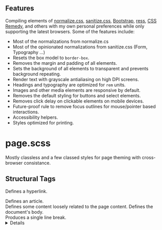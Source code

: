 ## Features

Compiling elements of [normalize.css](https://github.com/necolas/normalize.css), [sanitize.css](https://github.com/csstools/sanitize.css), [Bootstrap](https://github.com/twbs/bootstrap), [ress](https://github.com/filipelinhares/ress), [CSS Remedy](https://github.com/mozdevs/cssremedy), and others with my own personal preferences while only supporting the latest browsers. Some of the features include:

* Most of the normalizations from normalize.cs
* Most of the opinionated normalizations from sanitize.css (Form, Typography ...)
* Resets the box model to `border-box`.
* Removes the margin and padding of all elements.
* Sets the background of all elements to transparent and prevents background repeating.
* Render text with grayscale antialiasing on high DPI screens.
* Headings and typography are optimized for `rem` units.
* Images and other media elements are responsive by default.
* Removes the default styling for buttons and select elements.
* Removes click delay on clickable elements on mobile devices.
* Future-proof rule to remove focus outlines for mouse/pointer based interactions.
* Accessibility helpers.
* Styles optimized for printing.

# page.scss
Mostly classless and a few classed styles for page theming with cross-browser consistance.

## Structural Tags
<a> Defines a hyperlink.
<article> Defines an article.
<aside> Defines some content loosely related to the page content.
<body> Defines the document's body.
<br> Produces a single line break.
<details> Represents a widget from which the user can obtain additional information or controls on-demand.
<div> Specifies a division or a section in a document.
<h1> Defines H1 heading.
<h2> Defines H2 heading.
<h3> Defines H3 heading.
<h4> Defines H4 heading.
<h5> Defines H5 heading.
<h6> Defines H6 heading.
<header> Represents the header of a document or a section.
<hgroup> Defines a group of headings.
<hr> Produce a horizontal line.
<html> Defines the root of an HTML document.
<footer> Represents the footer of a document or a section.
<nav> Defines a section of navigation links.
<p> Defines a paragraph.
<section> Defines a section of a document, such as header, footer etc.
<span> Defines an inline styleless section in a document.
<summary> Defines a summary for the <details> element.

## Form Tags
<button> Creates a clickable button.
<datalist> Represents a set of pre-defined options for an <input> element.
<fieldset> Specifies a set of related form fields.
<form> Defines an HTML form for user input.
<input> Defines an input control.
* <input type="button"> A push button with no default behavior displaying the value of the value attribute, empty by default.
* <input type="checkbox"> A check box allowing single values to be selected/deselected.
* <input type="color"> A control for specifying a color; opening a color picker when active in supporting browsers.
* <input type="date"> A control for entering a date (year, month, and day, with no time). Opens a date picker or numeric wheels for year, month, day when active in supporting browsers.
* <input type="datetime"> Obsolete A control for entering a date and time (hour, minute, second, and fraction of a second) as well as a timezone.
* <input type="datetime-local"> A control for entering a date and time, with no time zone. Opens a date picker or numeric wheels for date- and time-components when active in supporting browsers.
* <input type="email"> A field for editing an email address. Looks like a text input, but has validation parameters and relevant keyboard in supporting browsers and devices with dynamic keyboards.
* <input type="file"> A control that lets the user select a file. Use the accept attribute to define the types of files that the control can select.
* <input type="hidden"> A control that is not displayed but whose value is submitted to the server. There is an example in the next column, but it's hidden!
* <input type="image"> A graphical submit button. Displays an image defined by the src attribute. The alt attribute displays if the image src is missing.
* <input type="month"> A control for entering a month and year, with no time zone.
* <input type="number"> A control for entering a number. Displays a spinner and adds default validation when supported. Displays a numeric keypad in some devices with dynamic keypads.
* <input type="password"> A single-line text field whose value is obscured. Will alert user if site is not secure.
* <input type="radio"> A radio button, allowing a single value to be selected out of multiple choices with the same name value.
* <input type="range"> A control for entering a number whose exact value is not important. Displays as a range widget defaulting to the middle value. Used in conjunction min and max to define the range of acceptable values.
* <input type="reset"> A button that resets the contents of the form to default values. Not recommended.
* <input type="search"> A single-line text field for entering search strings. Line-breaks are automatically removed from the input value. May include a delete icon in supporting browsers that can be used to clear the field. Displays a search icon instead of enter key on some devices with dynamic keypads.
* <input type="submit"> A button that submits the form.
* <input type="tel"> A control for entering a telephone number. Displays a telephone keypad in some devices with dynamic keypads.
* <input type="text"> The default value. A single-line text field. Line-breaks are automatically removed from the input value.
* <input type="time"> A control for entering a time value with no time zone.
* <input type="url"> A field for entering a URL. Looks like a text input, but has validation parameters and relevant keyboard in supporting browsers and devices with dynamic keyboards.
* <input type="week"> A control for entering a date consisting of a week-year number and a week number with no time zone.
<keygen> Represents a control for generating a public-private key pair.
<label> Defines a label for an <input> control.
<legend> Defines a caption for a <fieldset> element.
<meter> Represents a scalar measurement within a known range.
<optgroup> Defines a group of related options in a selection list.
<option> Defines an option in a selection list.
<select> Defines a selection list within a form.
<textarea> Defines a multi-line text input control (text area).

## Formatting Tags
<abbr> Defines an abbreviated form of a longer word or phrase.
<acronym> Defines an acronym.
<address> Specifies the author's contact information.
<b> Displays text in a bold style.
<bdi> Represents text that is isolated from its surrounding for the purposes of bidirectional text formatting.
<bdo> Overrides the current text direction.
<big> displays text in a large size.
<blockquote> Defines a long quotation.
<center> Obsolete Align contents in the center of the enclosing block.
<cite> Indicates a citation or reference to another source.
<code> Specifies text as computer code.
<del> Specifies a block of deleted text.
<dfn> Specifies a definition.
<em> Specifies emphasized text.
<font> Obsolete Defines font, color, and size for text.
<i> Displays text in an italic style.
<ins> Defines a block of text that has been inserted into a document.
<kbd> Specifies text as keyboard input.
<mark> Represents text highlighted for reference purposes.
<output> Represents the result of a calculation.
<pre> Defines a block of preformatted text.
<progress> Represents the completion progress of a task.
<q> Defines a short inline quotation.
<rp> Provides fall-back parenthesis for browsers that that don't support ruby annotations.
<rt> Defines the pronunciation of character presented in a ruby annotations.
<ruby> Represents a ruby annotation.
<s> Obsolete Displays text in strikethrough style.
<samp> Specifies text as sample output from a computer program.
<small> Displays text in a smaller size.
<strike> Obsolete Displays text in strikethrough style.
<strong> Indicate strongly emphasized text.
<sub> Defines subscripted text.
<sup> Defines superscripted text.
<tt> Displays text in a teletype style.
<u> Obsolete Displays text with an underline.
<var> Defines a variable.
<wbr> Represents a line break opportunity.

## List Tags
<dd> Specifies a definition for a term in a definition list.
<dir> Obsolete Defines a directory list.
<dl> Defines a definition list.
<dt> Defines a term (an item) in a definition list.
<li> Defines a list item.
<ol> Defines an ordered list.
<menu> Represents a list of commands.
<ul> Defines an unordered list.

## Table Tags
<caption> Defines the title of a table.
<col> Defines attribute values for one or more columns in a table.
<colgroup> Specifies attributes for multiple columns in a table.
<table> Defines a data table.
<tbody> Groups a set of rows defining the main body of the table data.
<td> Defines a cell in a table.
<tfoot> Groups a set of rows summarizing the columns of the table.
<thead> Groups a set of rows that describes the column labels of a table.
<th> Defines a header cell in a table.
<tr> Defines a row of cells in a table.

## Embedded Tags
<applet> Obsolete Embeds a Java applet (mini Java applications) on the page. Use the <object> element instead.
<area> Defines a specific area within an image map.
<audio> Embeds a sound, or an audio stream in an HTML document.
<canvas> Defines a region in the document, which can be used to draw graphics on the fly via scripting (usually JavaScript).
<embed> Embeds external application, typically multimedia content like audio or video into an HTML document.
<figcaption> Defines a caption or legend for a figure.
<figure> Represents a figure illustrated as part of the document.
<frame> Defines a single frame within a frameset.
<frameset> Defines a collection of frames or other frameset.
<iframe> Displays a URL in an inline frame.
<img> Displays an inline image.
<map> Defines a client-side image-map.
<noframes> Defines an alternate content that displays in browsers that do not support frames.
<object> Defines an embedded object.
<param> Defines a parameter for an object or applet element.
<source> Defines alternative media resources for the media elements like <audio> or <video>.
<time> Represents a time and/or date.
<video> Embeds video content in an HTML document.

# To Do's 
* Mirror Firefox's documentation for grouping and language https://developer.mozilla.org/en-US/docs/Web/HTML/Element see https://developer.mozilla.org/en-US/docs/MDN/About#Copyrights_and_licenses
* Get the Responsive Font Sizes mixin installed and use that (https://github.com/twbs/rfs).
* Look into: https://www.gridlover.net/try
* Look into: https://type-scale.com/
* The .h1 – .h6 font-size utilities can be used to override an element’s default size. https://basscss.com/
* Would it be fun or annoying if page.scss become pages.css so that way it's always (pagescss)
* We should add input[type="color"][list] support https://github.com/jensimmons/cssremedy/blob/master/process/UA_stylesheets/chrome.css
* List of Chrome's default stylings https://github.com/jensimmons/cssremedy/blob/master/process/UA_stylesheets/chrome.css
* Add all HTML Character Entities https://en.wikipedia.org/wiki/List_of_XML_and_HTML_character_entity_references - I would like them to all have their "Numeric" codes but those seem to be missing
* Should we mirror grouped structure of https://html.spec.whatwg.org/multipage/
* Checkout the grouped structure of https://www.htmlhelp.com/reference/html40/olist.html and stricts vs non strict toggle (https://www.htmlhelp.com/reference/html40/alist.html)
* Look into enterkeyhint https://html.spec.whatwg.org/multipage/interaction.html#attr-inputmode
* Add a style for an <a> tag that's been visited, using the current page URL?


# Inspirartion and References
* Normalize.css
* Santizie.css
* Shoelace.style
* Holiday.css
* https://github.com/ryanmorr/baseline.css
* https://github.com/twbs/rfs#demos
* https://html.com/attributes/
* https://www.tutorialrepublic.com/html-reference/html5-tags.php
* https://developer.mozilla.org/en-US/docs/Web/HTML/Element/input
* http://wtfforms.com/
* https://css.gg/
* http://jkorpela.fi/www/testel.html
* Format for Demo https://www.bitovi.com/blog/use-flexbox-to-create-a-sticky-header-and-sidebar-with-flexible-content

# Potential Classed Extensions (not in here)
* Animations - Consists of animations that will work with the controls.
* Avatar - Styles for user avatars.
* Cards - Base for card controls.
* Grid - Experimental implementation of CSS Grid standard.
* Modal - Styles for a pop up modal dialog.
* Modifiers - Classes designed for modifying text and backgrounds.
* Pagination - Design for pagination and pagination navigation links.
* Placeholder - Styles for a control designed to be a placeholder such as "Coming Soon" panels and so on.
* Tabs - Contains styles for tab controls.
* Tags - Chip-like controls that are helpful for listing items.
* Tiles - Flexible layout used for tiling controls horizontally.
* Toast - A small overaly notification for websites.
* Tooltips - Add tooltips to any control for contextual info..

# Marketing
* Browser Support Idea (https://d.pr/i/b2URl2 from https://github.com/Spiderpig86/Cirrus)
Misc
* Theme builder https://hiq-theme-builder.netlify.app/theme/colors (REF)

# MISC
* Buttons - Styles for the button with 3 different variations.
* Code - Style for code markup blocks.
* Default (Base) - The core of this framework.
* Font - All text styles for this framework for headers, articles, blockquotes, and paragraphs.
* Footer - Basic styles for setting up a page footer.
* Forms - Form styles for textboxes, textfields, selects, and layout.
* Frames - Flexible panel with header, body, and footer for layouts.
* Header - Styles for header elements including drop down menus.
* Layout - Rules for grids, item alignment, and layout borders.
* Links - Link styles with different effects.
* Lists - A simple stylesheet to simplify list UI.
* Media - Rules for styling images, videos, figures, avatars, and other media components.
* Tables - Clean designs for tables.
* Theme - Default colors of the framework.
* Util - Designed to solve many common headaches with CSS.
